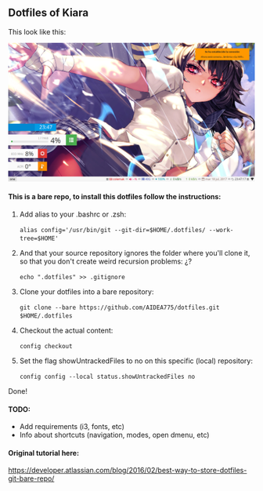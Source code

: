 ## Dotfiles of Kiara

This look like this:

![Screenshot](/Screenshots/2017-07-18-234718_1366x768_scrot.png?raw=true)


#### This is a bare repo, to install this dotfiles follow the instructions:

1. Add alias to your .bashrc or .zsh:

   `alias config='/usr/bin/git --git-dir=$HOME/.dotfiles/ --work-tree=$HOME'`

2. And that your source repository ignores the folder where you'll clone it, so that you don't create weird recursion problems: ¿?

   `echo ".dotfiles" >> .gitignore`

3. Clone your dotfiles into a bare repository:

   `git clone --bare https://github.com/AIDEA775/dotfiles.git $HOME/.dotfiles`

4. Checkout the actual content:

   `config checkout`

5. Set the flag showUntrackedFiles to no on this specific (local) repository:

   `config config --local status.showUntrackedFiles no`

Done!


#### TODO:

* Add requirements (i3, fonts, etc)
* Info about shortcuts (navigation, modes, open dmenu, etc)


#### Original tutorial here:

https://developer.atlassian.com/blog/2016/02/best-way-to-store-dotfiles-git-bare-repo/
